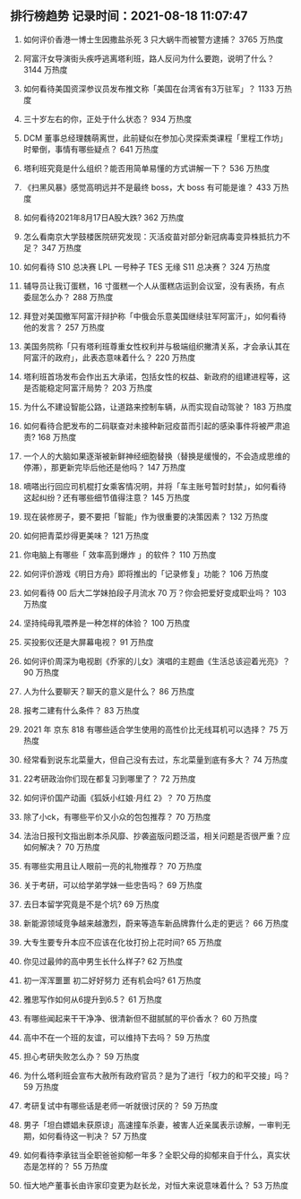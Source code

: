 
## 排行榜趋势 记录时间：2021-08-18 11:07:47
  
  1. 如何评价香港一博士生因撒盐杀死 3 只大蜗牛而被警方逮捕？ 3765 万热度
    
  2. 阿富汗女导演街头疾呼逃离塔利班，路人反问为什么要跑，说明了什么？ 3144 万热度
    
  3. 如何看待美国资深参议员发布推文称「美国在台湾省有3万驻军」？ 1133 万热度
    
  4. 三十岁左右的你，正处于什么状态？ 934 万热度
    
  5. DCM 董事总经理魏萌离世，此前疑似在参加心灵探索类课程「里程工作坊」时晕倒，事情有哪些疑点？ 641 万热度
    
  6. 塔利班究竟是什么组织？能否用简单易懂的方式讲解一下？ 536 万热度
    
  7. 《扫黑风暴》感觉高明远并不是最终 boss，大 boss 有可能是谁？ 433 万热度
    
  8. 如何看待2021年8月17日A股大跌? 362 万热度
    
  9. 怎么看南京大学鼓楼医院研究发现：灭活疫苗对部分新冠病毒变异株抵抗力不足？ 347 万热度
    
  10. 如何看待 S10 总决赛 LPL 一号种子 TES 无缘 S11 总决赛？ 324 万热度
    
  11. 辅导员让我订蛋糕，16 寸蛋糕一个人从蛋糕店运到会议室，没有表扬，有点委屈怎么办？ 288 万热度
    
  12. 拜登对美国撤军阿富汗辩护称「中俄会乐意美国继续驻军阿富汗」，如何看待他的发言？ 257 万热度
    
  13. 美国务院称「只有塔利班尊重女性权利并与极端组织撇清关系，才会承认其在阿富汗的政府」，此表态意味着什么？ 220 万热度
    
  14. 塔利班首场发布会作出五大承诺，包括女性的权益、新政府的组建进程等，这是否能稳定阿富汗局势？ 203 万热度
    
  15. 为什么不建设智能公路，让道路来控制车辆，从而实现自动驾驶？ 183 万热度
    
  16. 如何看待合肥发布的二码联查对未接种新冠疫苗而引起的感染事件将被严肃追责? 168 万热度
    
  17. 一个人的大脑如果逐渐被新鲜神经细胞替换（替换是缓慢的，不会造成思维的停滞），那更新完毕后他还是他吗？ 147 万热度
    
  18. 嘀嗒出行回应司机棍打女乘客情况明，并将「车主账号暂时封禁」，如何看待这起纠纷？还有哪些细节值得注意？ 145 万热度
    
  19. 现在装修房子，要不要把「智能」作为很重要的决策因素？ 132 万热度
    
  20. 如何把青菜炒得更美味？ 121 万热度
    
  21. 你电脑上有哪些「 效率高到爆炸 」的软件？ 110 万热度
    
  22. 如何评价游戏《明日方舟》即将推出的「记录修复」功能？ 106 万热度
    
  23. 如何看待 00 后大二学妹拍段子月流水 70 万？你会把爱好变成职业吗？ 103 万热度
    
  24. 坚持纯母乳喂养是一种怎样的体验？ 100 万热度
    
  25. 买投影仪还是大屏幕电视？ 91 万热度
    
  26. 如何评价周深为电视剧《乔家的儿女》演唱的主题曲《生活总该迎着光亮》？ 90 万热度
    
  27. 人为什么要聊天？聊天的意义是什么？ 86 万热度
    
  28. 报考二建有什么条件？ 83 万热度
    
  29. 2021 年 京东 818 有哪些适合学生使用的高性价比无线耳机可以选择？ 75 万热度
    
  30. 经常看到说东北菜量大，但自己没有去过，东北菜量到底有多大？ 74 万热度
    
  31. 22考研政治你们现在都复习到哪里了？ 72 万热度
    
  32. 如何评价国产动画《狐妖小红娘·月红 2》？ 70 万热度
    
  33. 除了小ck，有哪些平价又小众的包包推荐？ 70 万热度
    
  34. 法治日报刊文指出剧本杀风靡、抄袭盗版问题泛滥，相关问题是否很严重？应如何解决？ 70 万热度
    
  35. 有哪些实用且让人眼前一亮的礼物推荐？ 70 万热度
    
  36. 关于考研，可以给学弟学妹一些忠告吗？ 69 万热度
    
  37. 去日本留学究竟是不是个坑? 69 万热度
    
  38. 新能源领域竞争越来越激烈，蔚来等造车新品牌靠什么走的更远？ 66 万热度
    
  39. 大专生要专升本应不应该在化妆打扮上花时间? 65 万热度
    
  40. 你见过最帅的高中男生长什么样子? 62 万热度
    
  41. 初一浑浑噩噩 初二好好努力 还有机会吗? 61 万热度
    
  42. 雅思写作如何从6提升到6.5？ 61 万热度
    
  43. 有哪些闻起来干干净净、很清新但不甜腻腻的平价香水？ 60 万热度
    
  44. 高中不在一个班的友谊，可以维持下去吗？ 59 万热度
    
  45. 担心考研失败怎么办？ 59 万热度
    
  46. 为什么塔利班会宣布大赦所有政府官员？是为了进行「权力的和平交接」吗？ 59 万热度
    
  47. 考研复试中有哪些话是老师一听就很讨厌的？ 59 万热度
    
  48. 男子「坦白嫖娼未获原谅」高速撞车杀妻，被害人近亲属表示谅解，一审判无期，如何看待这一判决？ 57 万热度
    
  49. 如何看待李承铉当全职爸爸抑郁一年多？全职父母的抑郁来自于什么，真实状态是怎样的？ 55 万热度
    
  50. 恒大地产董事长由许家印变更为赵长龙，对恒大来说意味着什么？ 53 万热度
    